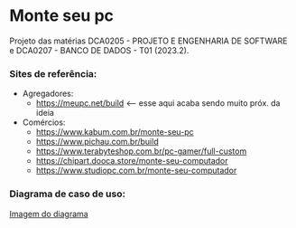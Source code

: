 # Monte seu pc

Projeto das matérias DCA0205 - PROJETO E ENGENHARIA DE SOFTWARE e 
DCA0207 - BANCO DE DADOS - T01 (2023.2).

### Sites de referência:
* Agregadores:
    - https://meupc.net/build <-- esse aqui acaba sendo muito próx. da ideia
* Comércios:
    - https://www.kabum.com.br/monte-seu-pc
    - https://www.pichau.com.br/build
    - https://www.terabyteshop.com.br/pc-gamer/full-custom
    - https://chipart.dooca.store/monte-seu-computador
    - https://www.studiopc.com.br/monte-seu-computador  

### Diagrama de caso de uso:
[Imagem do diagrama](DiagramaUseCase.jpeg)